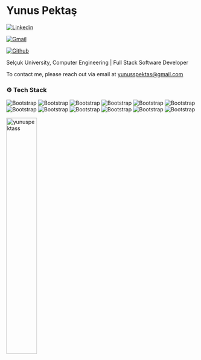 # Yunus Pektaş



[![Linkedin](https://img.shields.io/badge/-LinkedIn-blue?style=flat&logo=Linkedin&logoColor=white)](https://www.linkedin.com/in/yunuspektass/)

[![Gmail](https://img.shields.io/badge/-Gmail-c14438?style=flat&logo=Gmail&logoColor=white)](mailto:yunusspektas@gmail.com)

[![Github](https://img.shields.io/github/followers/yunuspektass?label=Follow&style=social)](https://github.com/yunuspektass)

Selçuk University, Computer Engineering | Full Stack Software Developer 

To contact me, please reach out via email at yunusspektas@gmail.com




### ⚙️ Tech Stack

![Bootstrap](https://img.shields.io/badge/-.NET%20Core-05122A?style=flat-square&logo=.NET-Core&color=353535) ![Bootstrap](https://img.shields.io/badge/-.NET-05122A?style=flat-square&logo=.NET&color=353535) ![Bootstrap](https://img.shields.io/badge/-ASP.NET-05122A?style=flat-square&logo=ASP.NET&color=353535) ![Bootstrap](https://img.shields.io/badge/-C%23-05122A?style=flat-square&logo=C#&color=353535) ![Bootstrap](https://img.shields.io/badge/-Vue.js-05122A?style=flat-square&logo=Vue.js&color=353535) ![Bootstrap](https://img.shields.io/badge/-Nuxt.js-05122A?style=flat-square&logo=Nuxt.js&color=353535) ![Bootstrap](https://img.shields.io/badge/-REST%20APIs-05122A?style=flat-square&logo=REST-APIs&color=353535) ![Bootstrap](https://img.shields.io/badge/-PostgreSQL-05122A?style=flat-square&logo=PostgreSQL&color=353535) ![Bootstrap](https://img.shields.io/badge/-Microsoft%20SQL%20Server-05122A?style=flat-square&logo=Microsoft-SQL-Server&color=353535) ![Bootstrap](https://img.shields.io/badge/-SQL-05122A?style=flat-square&logo=SQL&color=353535) ![Bootstrap](https://img.shields.io/badge/-JavaScript-05122A?style=flat-square&logo=JavaScript&color=353535) ![Bootstrap](https://img.shields.io/badge/-Java-05122A?style=flat-square&logo=Java&color=353535)

<div>
  <img width="40%" align="left" src="https://github-readme-stats.vercel.app/api/top-langs?username=yunuspektass&show_icons=true&locale=en&layout=compact" alt="yunuspektass" />
</div>
